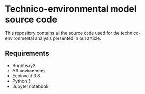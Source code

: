 # Technico-environmental model source code

This repository contains all the source code used for the technico-environmental analysis presented in our article.

## Requirements

* Brightway2
* AB environment
* Ecoinvent 3.8
* Python 3
* Jupyter notebook
